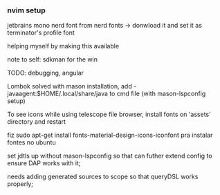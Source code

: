 ### nvim setup

jetbrains mono nerd font from nerd fonts -> donwload it and set it as terminator's profile font 

helping myself by making this available

note to self: sdkman for the win

TODO: debugging, angular

Lombok solved with mason installation, add -javaagent:$HOME/.local/share/java to cmd file (with mason-lspconfig setup)

To see icons while using telescope file browser, install fonts on 'assets' directory and restart

fiz sudo apt-get install fonts-material-design-icons-iconfont pra instalar fontes no ubuntu

set jdtls up without mason-lspconfig so that can futher extend config to ensure DAP works with it;

needs adding generated sources to scope so that queryDSL works properly;
